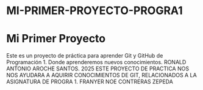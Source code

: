 # MI-PRIMER-PROYECTO-PROGRA1
# Mi Primer Proyecto
Este es un proyecto de práctica para aprender Git y GitHub de Programación 1. Donde aprenderemos nuevos conocimientos.
RONALD ANTONIO AROCHE SANTOS. 2025
ESTE PROYECTO DE PRACTICA NOS  NOS AYUDARA A AQUIRIR CONOCIMIENTOS DE GIT, RELACIONADOS A LA ASIGNATURA DE PROGRA 1.
FRANYER NOE CONTRERAS ZEPEDA